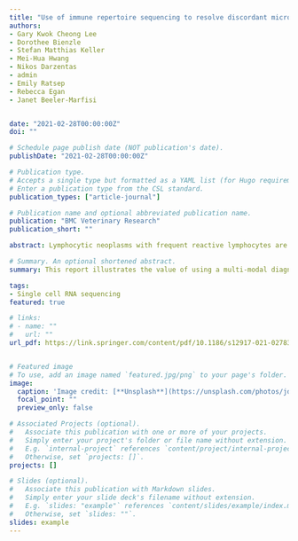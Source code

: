 ```yaml
---
title: "Use of immune repertoire sequencing to resolve discordant microscopic and immunochemical findings in a case of T cell-rich large B cell lymphoma in a young dog"
authors:
- Gary Kwok Cheong Lee
- Dorothee Bienzle
- Stefan Matthias Keller
- Mei-Hua Hwang
- Nikos Darzentas
- admin
- Emily Ratsep
- Rebecca Egan 
- Janet Beeler-Marfisi


date: "2021-02-28T00:00:00Z"
doi: ""

# Schedule page publish date (NOT publication's date).
publishDate: "2021-02-28T00:00:00Z"

# Publication type.
# Accepts a single type but formatted as a YAML list (for Hugo requirements).
# Enter a publication type from the CSL standard.
publication_types: ["article-journal"]

# Publication name and optional abbreviated publication name.
publication: "BMC Veterinary Research"
publication_short: ""

abstract: Lymphocytic neoplasms with frequent reactive lymphocytes are uncommonly reported in dogs, and can pose a diagnostic challenge. Different diagnostic modalities such as cytology, flow cytometry, histopathology, immunohistochemistry, and clonality testing, are sometimes required for a diagnosis. This report illustrates the value of using a multi-modal diagnostic approach to decipher a complex lymphocytic tumor, and introduces immune repertoire sequencing as a diagnostic adjunct. A 10-month-old Great Dane was referred for marked ascites. Cytologic analysis of abdominal fluid and hepatic aspirates revealed a mixed lymphocyte population including numerous large lymphocytes, yielding a diagnosis of lymphoma. Flow cytometrically, abdominal fluid lymphocytes were highly positive for CD4, CD5, CD18, CD45, and MHC II, consistent with T cell lymphoma. Due to a rapidly deteriorating clinical condition, the dog was euthanized. Post mortem histologic evaluation showed effacement of the liver by aggregates of B cells surrounded by T cells, suggestive of hepatic T cell-rich large B cell lymphoma. Immune repertoire sequencing confirmed the presence of clonal B cells in the liver but not the abdominal fluid, whereas reactive T cells with shared, polyclonal immune repertoires were found in both locations. T cell-rich large B cell lymphoma is a rare neoplasm in dogs that may be challenging to diagnose and classify due to mixed lymphocyte populations. In this case, the results of histopathology, immunohistochemistry and immune repertoire sequencing were most consistent with a hepatic B cell neoplasm and reactive T cells exfoliating into the abdominal fluid. Immune repertoire sequencing was helpful in delineating neoplastic from reactive lymphocytes and characterizing repertoire overlap in both compartments. The potential pitfalls of equating atypical cytomorphology and monotypic marker expression in neoplasia are highlighted.

# Summary. An optional shortened abstract.
summary: This report illustrates the value of using a multi-modal diagnostic approach to decipher a complex lymphocytic tumor, and introduces immune repertoire sequencing as a diagnostic adjunct. 

tags:
- Single cell RNA sequencing
featured: true

# links:
# - name: ""
#   url: ""
url_pdf: https://link.springer.com/content/pdf/10.1186/s12917-021-02783-3.pdf


# Featured image
# To use, add an image named `featured.jpg/png` to your page's folder. 
image:
  caption: 'Image credit: [**Unsplash**](https://unsplash.com/photos/jdD8gXaTZsc)'
  focal_point: ""
  preview_only: false

# Associated Projects (optional).
#   Associate this publication with one or more of your projects.
#   Simply enter your project's folder or file name without extension.
#   E.g. `internal-project` references `content/project/internal-project/index.md`.
#   Otherwise, set `projects: []`.
projects: []

# Slides (optional).
#   Associate this publication with Markdown slides.
#   Simply enter your slide deck's filename without extension.
#   E.g. `slides: "example"` references `content/slides/example/index.md`.
#   Otherwise, set `slides: ""`.
slides: example
---
```


